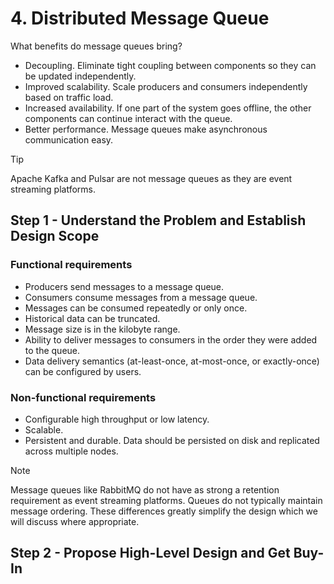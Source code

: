 # 4. Distributed Message Queue

What benefits do message queues bring?

- Decoupling. Eliminate tight coupling between components so they can be updated independently.
- Improved scalability. Scale producers and consumers independently based on traffic load.
- Increased availability. If one part of the system goes offline, the other components can continue interact with the queue.
- Better performance. Message queues make asynchronous communication easy.

> [!TIP]
> Apache Kafka and Pulsar are not message queues as they are event streaming platforms.

## Step 1 - Understand the Problem and Establish Design Scope

### Functional requirements

- Producers send messages to a message queue.
- Consumers consume messages from a message queue.
- Messages can be consumed repeatedly or only once.
- Historical data can be truncated.
- Message size is in the kilobyte range.
- Ability to deliver messages to consumers in the order they were added to the queue.
- Data delivery semantics (at-least-once, at-most-once, or exactly-once) can be configured by users.

### Non-functional requirements

- Configurable high throughput or low latency.
- Scalable.
- Persistent and durable. Data should be persisted on disk and replicated across multiple nodes.

> [!NOTE]
> Message queues like RabbitMQ do not have as strong a retention requirement as event streaming platforms. Queues do not typically maintain message ordering. These differences greatly simplify the design which we will discuss where appropriate.

## Step 2 - Propose High-Level Design and Get Buy-In
